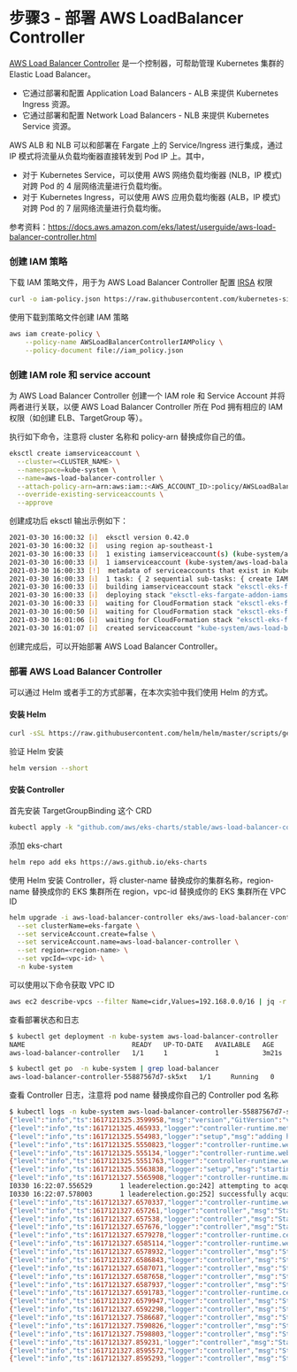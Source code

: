 # 步骤3 - 部署 AWS LoadBalancer Controller



[AWS Load Balancer Controller](https://github.com/kubernetes-sigs/aws-load-balancer-controller) 是一个控制器，可帮助管理 Kubernetes 集群的 Elastic Load Balancer。

- 它通过部署和配置 Application Load Balancers - ALB 来提供 Kubernetes Ingress 资源。
- 它通过部署和配置 Network Load Balancers - NLB 来提供 Kubernetes Service 资源。



AWS ALB 和 NLB 可以和部署在 Fargate 上的 Service/Ingress 进行集成，通过 IP 模式将流量从负载均衡器直接转发到 Pod IP 上。其中，

- 对于 Kubernetes Service，可以使用 AWS 网络负载均衡器 (NLB，IP 模式) 对跨 Pod 的 4 层网络流量进行负载均衡。
- 对于 Kubernetes Ingress，可以使用 AWS 应用负载均衡器 (ALB，IP 模式) 对跨 Pod 的 7 层网络流量进行负载均衡。



参考资料：https://docs.aws.amazon.com/eks/latest/userguide/aws-load-balancer-controller.html

### 创建 IAM 策略

下载 IAM 策略文件，用于为 AWS Load Balancer Controller 配置 [IRSA](https://docs.aws.amazon.com/eks/latest/userguide/iam-roles-for-service-accounts.html) 权限

```bash
curl -o iam-policy.json https://raw.githubusercontent.com/kubernetes-sigs/aws-load-balancer-controller/main/docs/install/iam_policy.json
```


使用下载到策略文件创建 IAM 策略

```bash
aws iam create-policy \
    --policy-name AWSLoadBalancerControllerIAMPolicy \
    --policy-document file://iam_policy.json
```



### 创建 IAM role 和 service account

为 AWS Load Balancer Controller 创建一个 IAM role 和 Service Account 并将两者进行关联，以便 AWS Load Balancer Controller 所在 Pod 拥有相应的 IAM 权限（如创建 ELB、TargetGroup 等）。

执行如下命令，注意将 cluster 名称和 policy-arn 替换成你自己的值。

```bash
eksctl create iamserviceaccount \
  --cluster=<CLUSTER_NAME> \
  --namespace=kube-system \
  --name=aws-load-balancer-controller \
  --attach-policy-arn=arn:aws:iam::<AWS_ACCOUNT_ID>:policy/AWSLoadBalancerControllerIAMPolicy \
  --override-existing-serviceaccounts \
  --approve
```



创建成功后 eksctl 输出示例如下：

```bash
2021-03-30 16:00:32 [ℹ]  eksctl version 0.42.0
2021-03-30 16:00:32 [ℹ]  using region ap-southeast-1
2021-03-30 16:00:33 [ℹ]  1 existing iamserviceaccount(s) (kube-system/aws-node) will be excluded
2021-03-30 16:00:33 [ℹ]  1 iamserviceaccount (kube-system/aws-load-balancer-controller) was included (based on the include/exclude rules)
2021-03-30 16:00:33 [!]  metadata of serviceaccounts that exist in Kubernetes will be updated, as --override-existing-serviceaccounts was set
2021-03-30 16:00:33 [ℹ]  1 task: { 2 sequential sub-tasks: { create IAM role for serviceaccount "kube-system/aws-load-balancer-controller", create serviceaccount "kube-system/aws-load-balancer-controller" } }
2021-03-30 16:00:33 [ℹ]  building iamserviceaccount stack "eksctl-eks-fargate-addon-iamserviceaccount-kube-system-aws-load-balancer-controller"
2021-03-30 16:00:33 [ℹ]  deploying stack "eksctl-eks-fargate-addon-iamserviceaccount-kube-system-aws-load-balancer-controller"
2021-03-30 16:00:33 [ℹ]  waiting for CloudFormation stack "eksctl-eks-fargate-addon-iamserviceaccount-kube-system-aws-load-balancer-controller"
2021-03-30 16:00:50 [ℹ]  waiting for CloudFormation stack "eksctl-eks-fargate-addon-iamserviceaccount-kube-system-aws-load-balancer-controller"
2021-03-30 16:01:06 [ℹ]  waiting for CloudFormation stack "eksctl-eks-fargate-addon-iamserviceaccount-kube-system-aws-load-balancer-controller"
2021-03-30 16:01:07 [ℹ]  created serviceaccount "kube-system/aws-load-balancer-controller"
```



创建完成后，可以开始部署 AWS Load Balancer Controller。



### 部署 AWS Load Balancer Controller

可以通过 Helm 或者手工的方式部署，在本次实验中我们使用 Helm 的方式。

#### 安装 Helm

```bash
curl -sSL https://raw.githubusercontent.com/helm/helm/master/scripts/get-helm-3 | bash
```

验证 Helm 安装

```bash
helm version --short
```



#### 安装 Controller

首先安装 TargetGroupBinding 这个 CRD

```bash
kubectl apply -k "github.com/aws/eks-charts/stable/aws-load-balancer-controller//crds?ref=master"
```

添加 eks-chart

```bash
helm repo add eks https://aws.github.io/eks-charts
```

使用 Helm 安装 Controller，将 cluster-name 替换成你的集群名称，region-name 替换成你的 EKS 集群所在 region，vpc-id 替换成你的 EKS 集群所在 VPC ID

```bash
helm upgrade -i aws-load-balancer-controller eks/aws-load-balancer-controller \
  --set clusterName=eks-fargate \
  --set serviceAccount.create=false \
  --set serviceAccount.name=aws-load-balancer-controller \
  --set region=<region-name> \
  --set vpcId=<vpc-id> \
  -n kube-system
```

可以使用以下命令获取 VPC ID

```bash
aws ec2 describe-vpcs --filter Name=cidr,Values=192.168.0.0/16 | jq -r '.Vpcs[0].VpcId'
```





查看部署状态和日志

```bash
$ kubectl get deployment -n kube-system aws-load-balancer-controller
NAME                           READY   UP-TO-DATE   AVAILABLE   AGE
aws-load-balancer-controller   1/1     1            1           3m21s

$ kubectl get po  -n kube-system | grep load-balancer
aws-load-balancer-controller-55887567d7-sk5xt   1/1     Running   0          3m59s
```

查看 Controller 日志，注意将 pod name 替换成你自己的 Controller pod 名称

```bash
$ kubectl logs -n kube-system aws-load-balancer-controller-55887567d7-sk5xt
{"level":"info","ts":1617121325.3599958,"msg":"version","GitVersion":"v2.1.3","GitCommit":"c9d30f23960f12cd1e985e9b2cd3f077b9a8c93f","BuildDate":"2021-02-18T19:32:05+0000"}
{"level":"info","ts":1617121325.465933,"logger":"controller-runtime.metrics","msg":"metrics server is starting to listen","addr":":8080"}
{"level":"info","ts":1617121325.554983,"logger":"setup","msg":"adding health check for controller"}
{"level":"info","ts":1617121325.5550823,"logger":"controller-runtime.webhook","msg":"registering webhook","path":"/mutate-v1-pod"}
{"level":"info","ts":1617121325.555134,"logger":"controller-runtime.webhook","msg":"registering webhook","path":"/mutate-elbv2-k8s-aws-v1beta1-targetgroupbinding"}
{"level":"info","ts":1617121325.5551763,"logger":"controller-runtime.webhook","msg":"registering webhook","path":"/validate-elbv2-k8s-aws-v1beta1-targetgroupbinding"}
{"level":"info","ts":1617121325.5563838,"logger":"setup","msg":"starting podInfo repo"}
{"level":"info","ts":1617121327.5565908,"logger":"controller-runtime.manager","msg":"starting metrics server","path":"/metrics"}
I0330 16:22:07.556529       1 leaderelection.go:242] attempting to acquire leader lease  kube-system/aws-load-balancer-controller-leader...
I0330 16:22:07.578003       1 leaderelection.go:252] successfully acquired lease kube-system/aws-load-balancer-controller-leader
{"level":"info","ts":1617121327.6570337,"logger":"controller-runtime.webhook.webhooks","msg":"starting webhook server"}
{"level":"info","ts":1617121327.657261,"logger":"controller","msg":"Starting EventSource","reconcilerGroup":"elbv2.k8s.aws","reconcilerKind":"TargetGroupBinding","controller":"targetGroupBinding","source":"kind source: /, Kind="}
{"level":"info","ts":1617121327.657538,"logger":"controller","msg":"Starting EventSource","reconcilerGroup":"elbv2.k8s.aws","reconcilerKind":"TargetGroupBinding","controller":"targetGroupBinding","source":"kind source: /, Kind="}
{"level":"info","ts":1617121327.657676,"logger":"controller","msg":"Starting EventSource","reconcilerGroup":"elbv2.k8s.aws","reconcilerKind":"TargetGroupBinding","controller":"targetGroupBinding","source":"kind source: /, Kind="}
{"level":"info","ts":1617121327.6579278,"logger":"controller-runtime.certwatcher","msg":"Updated current TLS certificate"}
{"level":"info","ts":1617121327.6585114,"logger":"controller-runtime.webhook","msg":"serving webhook server","host":"","port":9443}
{"level":"info","ts":1617121327.6578932,"logger":"controller","msg":"Starting EventSource","controller":"ingress","source":"channel source: 0xc0006f8050"}
{"level":"info","ts":1617121327.6586843,"logger":"controller","msg":"Starting EventSource","controller":"ingress","source":"channel source: 0xc0006f80a0"}
{"level":"info","ts":1617121327.6587071,"logger":"controller","msg":"Starting EventSource","controller":"ingress","source":"kind source: /, Kind="}
{"level":"info","ts":1617121327.6587658,"logger":"controller","msg":"Starting EventSource","controller":"ingress","source":"kind source: /, Kind="}
{"level":"info","ts":1617121327.6587937,"logger":"controller","msg":"Starting EventSource","controller":"ingress","source":"kind source: /, Kind="}
{"level":"info","ts":1617121327.6591783,"logger":"controller-runtime.certwatcher","msg":"Starting certificate watcher"}
{"level":"info","ts":1617121327.6579947,"logger":"controller","msg":"Starting EventSource","controller":"service","source":"kind source: /, Kind="}
{"level":"info","ts":1617121327.6592298,"logger":"controller","msg":"Starting Controller","controller":"service"}
{"level":"info","ts":1617121327.7586687,"logger":"controller","msg":"Starting EventSource","reconcilerGroup":"elbv2.k8s.aws","reconcilerKind":"TargetGroupBinding","controller":"targetGroupBinding","source":"kind source: /, Kind="}
{"level":"info","ts":1617121327.7590826,"logger":"controller","msg":"Starting Controller","controller":"ingress"}
{"level":"info","ts":1617121327.7598803,"logger":"controller","msg":"Starting workers","controller":"service","worker count":3}
{"level":"info","ts":1617121327.859231,"logger":"controller","msg":"Starting Controller","reconcilerGroup":"elbv2.k8s.aws","reconcilerKind":"TargetGroupBinding","controller":"targetGroupBinding"}
{"level":"info","ts":1617121327.8595572,"logger":"controller","msg":"Starting workers","reconcilerGroup":"elbv2.k8s.aws","reconcilerKind":"TargetGroupBinding","controller":"targetGroupBinding","worker count":3}
{"level":"info","ts":1617121327.8595293,"logger":"controller","msg":"Starting workers","controller":"ingress","worker count":3}
```









